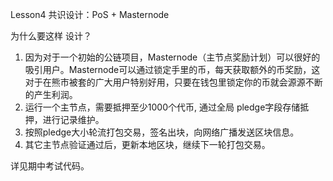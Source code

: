 
Lesson4
共识设计：PoS + Masternode

为什么要这样 设计？
1. 因为对于一个初始的公链项目，Masternode（主节点奖励计划）可以很好的吸引用户。Masternode可以通过锁定手里的币，每天获取额外的币奖励，这对于在熊市被套的广大用户特别好用，只要在钱包里锁定你的币就会源源不断的产生利润。
2. 运行一个主节点，需要抵押至少1000个代币,  通过全局  pledge字段存储抵押，进行记录维护。
3. 按照pledge大小轮流打包交易，签名出块，向网络广播发送区块信息。
4. 其它主节点验证通过后，更新本地区块，继续下一轮打包交易。

详见期中考试代码。

